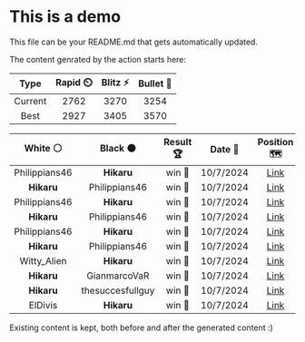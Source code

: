 # This is a demo

This file can be your README.md that gets automatically updated.

The content genrated by the action starts here:

<!--START_SECTION:chessStats-->
<!-- Automatically generated with https://github.com/Balastrong/chess-stats-action -->

| Type | Rapid ⏲️ | Blitz ⚡ | Bullet 🔫 |
|:---:|:---:|:---:|:---:|
| Current | 2762 | 3270 | 3254 |
| Best | 2927 | 3405 | 3570 |

| White ⚪ | Black ⚫ | Result 🏆 | Date 📅 | Position 🗺️ | Type 🕕 |
|:---:|:---:|:---:|:---:|:---:|:---:|
| Philippians46 | **Hikaru** | win 🥇 | 10/7/2024 | <a href="http://www.ee.unb.ca/cgi-bin/tervo/fen.pl?select=6k1/4Rp1p/p3b1p1/8/3R4/6N1/Pr3r2/7K w - -">Link</a> | Blitz |
| **Hikaru** | Philippians46 | win 🥇 | 10/7/2024 | <a href="http://www.ee.unb.ca/cgi-bin/tervo/fen.pl?select=8/p1R5/1p4rB/2pb1kP1/P1N5/1KP2r2/1P6/4R3 w - -">Link</a> | Blitz |
| Philippians46 | **Hikaru** | win 🥇 | 10/7/2024 | <a href="http://www.ee.unb.ca/cgi-bin/tervo/fen.pl?select=4k3/4q3/2RK4/3R4/5p2/8/8/8 w - -">Link</a> | Blitz |
| **Hikaru** | Philippians46 | win 🥇 | 10/7/2024 | <a href="http://www.ee.unb.ca/cgi-bin/tervo/fen.pl?select=8/8/8/8/8/4K3/5Q2/6kq b - -">Link</a> | Blitz |
| Philippians46 | **Hikaru** | win 🥇 | 10/7/2024 | <a href="http://www.ee.unb.ca/cgi-bin/tervo/fen.pl?select=k3r3/pp6/3Q2P1/4p3/1P1nP3/P5qP/2r3B1/5R1K w - -">Link</a> | Blitz |
| **Hikaru** | Philippians46 | win 🥇 | 10/7/2024 | <a href="http://www.ee.unb.ca/cgi-bin/tervo/fen.pl?select=1Qb3k1/1p3pp1/p6p/q7/8/4P1P1/5P1P/3R2K1 b - -">Link</a> | Blitz |
| Witty_Alien | **Hikaru** | win 🥇 | 10/7/2024 | <a href="http://www.ee.unb.ca/cgi-bin/tervo/fen.pl?select=R7/5pk1/2r3p1/3p3p/P7/8/5P2/R4K1r w - -">Link</a> | Blitz |
| **Hikaru** | GianmarcoVaR | win 🥇 | 10/7/2024 | <a href="http://www.ee.unb.ca/cgi-bin/tervo/fen.pl?select=8/8/p3p1k1/1n1pP3/5N2/1P6/P5r1/1K3R2 b - -">Link</a> | Blitz |
| **Hikaru** | thesuccesfullguy | win 🥇 | 10/7/2024 | <a href="http://www.ee.unb.ca/cgi-bin/tervo/fen.pl?select=7k/1p3Q2/q5n1/p1Pp4/3P2Pp/P6P/8/4R1K1 b - -">Link</a> | Blitz |
| ElDivis | **Hikaru** | win 🥇 | 10/7/2024 | <a href="http://www.ee.unb.ca/cgi-bin/tervo/fen.pl?select=r6r/pp2pkbp/1qp3p1/3n4/2Q5/7P/PPP2PP1/3RR1K1 w - -">Link</a> | Blitz |

<!--END_SECTION:chessStats-->

Existing content is kept, both before and after the generated content :)
